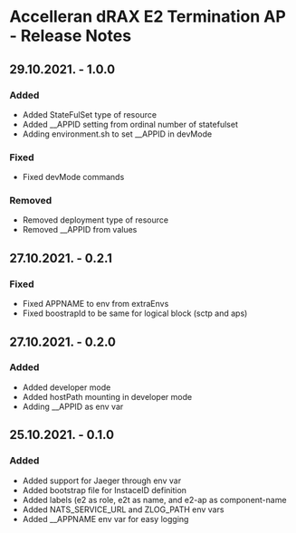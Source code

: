 # Accelleran dRAX E2 Termination AP - Release Notes

## 29.10.2021. - 1.0.0
### Added
  - Added StateFulSet type of resource
  - Added __APPID setting from ordinal number of statefulset
  - Adding environment.sh to set __APPID in devMode
### Fixed
  - Fixed devMode commands 
### Removed
  - Removed deployment type of resource
  - Removed __APPID from values

## 27.10.2021. - 0.2.1
### Fixed
  - Fixed APPNAME to env from extraEnvs
  - Fixed boostrapId to be same for logical block (sctp and aps)

## 27.10.2021. - 0.2.0
### Added
  - Added developer mode 
  - Added hostPath mounting in developer mode
  - Adding __APPID as env var

## 25.10.2021. - 0.1.0
### Added
  - Added support for Jaeger through env var
  - Added bootstrap file for InstaceID definition
  - Added labels (e2 as role, e2t as name, and e2-ap as component-name
  - Added NATS_SERVICE_URL and ZLOG_PATH env vars
  - Added __APPNAME env var for easy logging